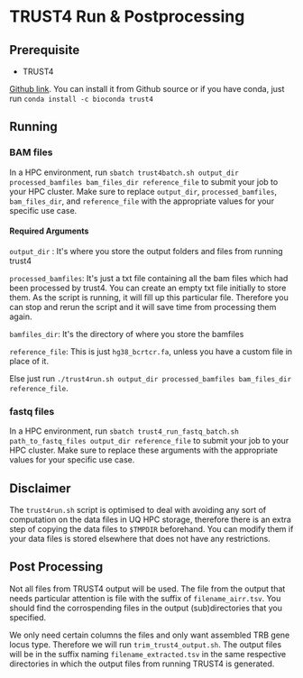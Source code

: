 # TRUST4 Run & Postprocessing

## Prerequisite

- TRUST4

[Github link](https://github.com/liulab-dfci/TRUST4). You can install it from Github source or if you have conda, just run `conda install -c bioconda trust4`

## Running

### BAM files
In a HPC environment, run `sbatch trust4batch.sh output_dir processed_bamfiles bam_files_dir reference_file` to submit your job to your HPC cluster. Make sure to replace `output_dir`, `processed_bamfiles`, `bam_files_dir`, and `reference_file` with the appropriate values for your specific use case.

#### Required Arguments

`output_dir` : It's where you store the output folders and files from running trust4

`processed_bamfiles`: It's just a txt file containing all the bam files which had been processed by trust4. You can create an empty txt file initially to store them. As the script is running, it will fill up this particular file. Therefore you can stop and rerun the script and it will save time from processing them again.

`bamfiles_dir`: It's the directory of where you store the bamfiles

`reference_file`: This is just `hg38_bcrtcr.fa`, unless you have a custom file in place of it.

Else just run `./trust4run.sh output_dir processed_bamfiles bam_files_dir reference_file`.

### fastq files

In a HPC environment, run `sbatch trust4_run_fastq_batch.sh path_to_fastq_files output_dir reference_file` to submit your job to your HPC cluster. Make sure to replace these arguments with the appropriate values for your specific use case.

## Disclaimer

The `trust4run.sh` script is optimised to deal with avoiding any sort of computation on the data files in UQ HPC storage, therefore there is an extra step of copying the data files to `$TMPDIR` beforehand. You can modify them
if your data files is stored elsewhere that does not have any restrictions.

## Post Processing

Not all files from TRUST4 output will be used. The file from the output that needs particular attention is file with the suffix of `filename_airr.tsv`. You should find the corrospending files in the output (sub)directories that you specified.

We only need certain columns the files and only want assembled TRB gene locus type. Therefore we will run `trim_trust4_output.sh`. The output files will be in the suffix naming `filename_extracted.tsv` in the same respective directories in which the output files from running TRUST4 is generated.
